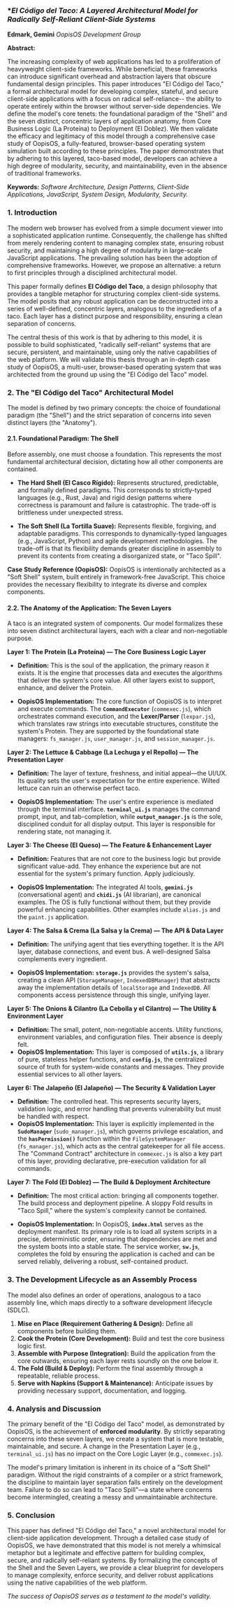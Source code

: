 ### **El Código del Taco: A Layered Architectural Model for Radically Self-Reliant Client-Side Systems*

**Edmark, Gemini**
_OopisOS Development Group_

**Abstract:**

The increasing complexity of web applications has led to a proliferation of heavyweight client-side frameworks. While beneficial, these frameworks can introduce significant overhead and abstraction layers that obscure fundamental design principles. This paper introduces "El Código del Taco," a formal architectural model for developing complex, stateful, and secure client-side applications with a focus on radical self-reliance-- the ability to operate entirely within the browser without server-side dependencies. We define the model's core tenets: the foundational paradigm of the "Shell" and the seven distinct, concentric layers of application anatomy, from Core Business Logic (La Proteína) to Deployment (El Doblez). We then validate the efficacy and legitimacy of this model through a comprehensive case study of OopisOS, a fully-featured, browser-based operating system simulation built according to these principles. The paper demonstrates that by adhering to this layered, taco-based model, developers can achieve a high degree of modularity, security, and maintainability, even in the absence of traditional frameworks.

**Keywords:** _Software Architecture, Design Patterns, Client-Side Applications, JavaScript, System Design, Modularity, Security._

### 1. Introduction

The modern web browser has evolved from a simple document viewer into a sophisticated application runtime. Consequently, the challenge has shifted from merely rendering content to managing complex state, ensuring robust security, and maintaining a high degree of modularity in large-scale JavaScript applications. The prevailing solution has been the adoption of comprehensive frameworks. However, we propose an alternative: a return to first principles through a disciplined architectural model.

This paper formally defines **El Código del Taco**, a design philosophy that provides a tangible metaphor for structuring complex client-side systems. The model posits that any robust application can be deconstructed into a series of well-defined, concentric layers, analogous to the ingredients of a taco. Each layer has a distinct purpose and responsibility, ensuring a clean separation of concerns.

The central thesis of this work is that by adhering to this model, it is possible to build sophisticated, "radically self-reliant" systems that are secure, persistent, and maintainable, using only the native capabilities of the web platform. We will validate this thesis through an in-depth case study of OopisOS, a multi-user, browser-based operating system that was architected from the ground up using the "El Código del Taco" model.

### 2. The "El Código del Taco" Architectural Model

The model is defined by two primary concepts: the choice of foundational paradigm (the "Shell") and the strict separation of concerns into seven distinct layers (the "Anatomy").
#### 2.1. Foundational Paradigm: The Shell

Before assembly, one must choose a foundation. This represents the most fundamental architectural decision, dictating how all other components are contained.

- **The Hard Shell (El Casco Rígido):** Represents structured, predictable, and formally defined paradigms. This corresponds to strictly-typed languages (e.g., Rust, Java) and rigid design patterns where correctness is paramount and failure is catastrophic. The trade-off is brittleness under unexpected stress.

- **The Soft Shell (La Tortilla Suave):** Represents flexible, forgiving, and adaptable paradigms. This corresponds to dynamically-typed languages (e.g., JavaScript, Python) and agile development methodologies. The trade-off is that its flexibility demands greater discipline in assembly to prevent its contents from creating a disorganized state, or "Taco Spill".

**Case Study Reference (OopisOS):** OopisOS is intentionally architected as a "Soft Shell" system, built entirely in framework-free JavaScript. This choice provides the necessary flexibility to integrate its diverse and complex components.
#### 2.2. The Anatomy of the Application: The Seven Layers

A taco is an integrated system of components. Our model formalizes these into seven distinct architectural layers, each with a clear and non-negotiable purpose.

**Layer 1: The Protein (La Proteína) — The Core Business Logic Layer**

- **Definition:** This is the soul of the application, the primary reason it exists. It is the engine that processes data and executes the algorithms that deliver the system's core value. All other layers exist to support, enhance, and deliver the Protein.

- **OopisOS Implementation:** The core function of OopisOS is to interpret and execute commands. The **`CommandExecutor`** (`commexec.js`), which orchestrates command execution, and the **Lexer/Parser** (`lexpar.js`), which translates raw strings into executable structures, constitute the system's Protein. They are supported by the foundational state managers: `fs_manager.js`, `user_manager.js`, and `session_manager.js`.

**Layer 2: The Lettuce & Cabbage (La Lechuga y el Repollo) — The Presentation Layer**

- **Definition:** The layer of texture, freshness, and initial appeal—the UI/UX. Its quality sets the user's expectation for the entire experience. Wilted lettuce can ruin an otherwise perfect taco.

- **OopisOS Implementation:** The user's entire experience is mediated through the terminal interface. **`terminal_ui.js`** manages the command prompt, input, and tab-completion, while **`output_manager.js`** is the sole, disciplined conduit for all display output. This layer is responsible for rendering state, not managing it.

**Layer 3: The Cheese (El Queso) — The Feature & Enhancement Layer**

- **Definition:** Features that are not core to the business logic but provide significant value-add. They enhance the experience but are not essential for the system's primary function. Apply judiciously.

- **OopisOS Implementation:** The integrated AI tools, **`gemini.js`** (conversational agent) and **`chidi.js`** (AI librarian), are canonical examples. The OS is fully functional without them, but they provide powerful enhancing capabilities. Other examples include `alias.js` and the `paint.js` application.

**Layer 4: The Salsa & Crema (La Salsa y la Crema) — The API & Data Layer**

- **Definition:** The unifying agent that ties everything together. It is the API layer, database connections, and event bus. A well-designed Salsa complements every ingredient.

- **OopisOS Implementation:** **`storage.js`** provides the system's salsa, creating a clean API (`StorageManager`, `IndexedDBManager`) that abstracts away the implementation details of `localStorage` and `IndexedDB`. All components access persistence through this single, unifying layer.

**Layer 5: The Onions & Cilantro (La Cebolla y el Cilantro) — The Utility & Environment Layer**

- **Definition:** The small, potent, non-negotiable accents. Utility functions, environment variables, and configuration files. Their absence is deeply felt.
- **OopisOS Implementation:** This layer is composed of **`utils.js`**, a library of pure, stateless helper functions, and **`config.js`**, the centralized source of truth for system-wide constants and messages. They provide essential services to all other layers.

**Layer 6: The Jalapeño (El Jalapeño) — The Security & Validation Layer**

- **Definition:** The controlled heat. This represents security layers, validation logic, and error handling that prevents vulnerability but must be handled with respect.
- **OopisOS Implementation:** This layer is explicitly implemented in the **`SudoManager`** (`sudo_manager.js`), which governs privilege escalation, and the **`hasPermission()`** function within the `FileSystemManager` (`fs_manager.js`), which acts as the central gatekeeper for all file access. The "Command Contract" architecture in `commexec.js` is also a key part of this layer, providing declarative, pre-execution validation for all commands.

**Layer 7: The Fold (El Doblez) — The Build & Deployment Architecture**

- **Definition:** The most critical action: bringing all components together. The build process and deployment pipeline. A sloppy Fold results in "Taco Spill," where the system's complexity cannot be contained.

- **OopisOS Implementation:** In OopisOS, **`index.html`** serves as the deployment manifest. Its primary role is to load all system scripts in a precise, deterministic order, ensuring that dependencies are met and the system boots into a stable state. The service worker, **`sw.js`**, completes the fold by ensuring the application is cached and can be served reliably, delivering a robust, self-contained product.

### 3. The Development Lifecycle as an Assembly Process

The model also defines an order of operations, analogous to a taco assembly line, which maps directly to a software development lifecycle (SDLC).

1. **Mise en Place (Requirement Gathering & Design):** Define all components before building them.
2. **Cook the Protein (Core Development):** Build and test the core business logic first.
3. **Assemble with Purpose (Integration):** Build the application from the core outwards, ensuring each layer rests soundly on the one below it.
4. **The Fold (Build & Deploy):** Perform the final assembly through a repeatable, reliable process.
5. **Serve with Napkins (Support & Maintenance):** Anticipate issues by providing necessary support, documentation, and logging.

### 4. Analysis and Discussion

The primary benefit of the "El Código del Taco" model, as demonstrated by OopisOS, is the achievement of **enforced modularity**. By strictly separating concerns into these seven layers, we create a system that is more testable, maintainable, and secure. A change in the Presentation Layer (e.g., `terminal_ui.js`) has no impact on the Core Logic Layer (e.g., `commexec.js`).

The model's primary limitation is inherent in its choice of a "Soft Shell" paradigm. Without the rigid constraints of a compiler or a strict framework, the discipline to maintain layer separation falls entirely on the development team. Failure to do so can lead to "Taco Spill"—a state where concerns become intermingled, creating a messy and unmaintainable architecture.

### 5. Conclusion

This paper has defined "El Código del Taco," a novel architectural model for client-side application development. Through a detailed case study of OopisOS, we have demonstrated that this model is not merely a whimsical metaphor but a legitimate and effective pattern for building complex, secure, and radically self-reliant systems. By formalizing the concepts of the Shell and the Seven Layers, we provide a clear blueprint for developers to manage complexity, enforce security, and deliver robust applications using the native capabilities of the web platform.

*The success of OopisOS serves as a testament to the model's validity.*